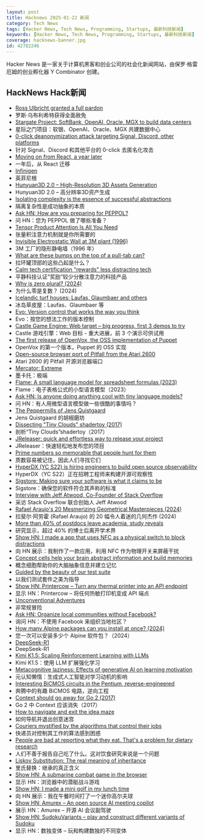 ```yaml
---
layout: post
title: Hacknews 2025-01-22 新闻
category: Tech News
tags: [Hacker News, Tech News, Programming, Startups, 最新科技新闻]
keywords: [Hacker News, Tech News, Programming, Startups, 最新科技新闻]
coverage: hacknews-banner.jpg
id: 42782246
---
```


Hacker News 是一家关于计算机黑客和创业公司的社会化新闻网站，由保罗·格雷厄姆的创业孵化器 Y Combinator 创建。

## HackNews Hack新闻

- [Ross Ulbricht granted a full pardon](https://twitter.com/Free_Ross/status/1881851923005165704)
- 罗斯·乌布利希特获得全面赦免
- [Stargate Project: SoftBank, OpenAI, Oracle, MGX to build data centers](https://apnews.com/article/trump-ai-openai-oracle-softbank-son-altman-ellison-be261f8a8ee07a0623d4170397348c41)
- 星际之门项目：软银、OpenAI、Oracle、MGX 共建数据中心
- [0-click deanonymization attack targeting Signal, Discord, other platforms](https://gist.github.com/hackermondev/45a3cdfa52246f1d1201c1e8cdef6117)
- 针对 Signal、Discord 和其他平台的 0-click 去匿名化攻击
- [Moving on from React, a year later](https://kellysutton.com/2025/01/18/moving-on-from-react-a-year-later.html)
- 一年后，从 React 迁移
- [Infinigen](https://infinigen.org/)
- 英菲尼根
- [Hunyuan3D 2.0 – High-Resolution 3D Assets Generation](https://github.com/Tencent/Hunyuan3D-2)
- Hunyuan3D 2.0 – 高分辨率3D资产生成
- [Isolating complexity is the essence of successful abstractions](https://v5.chriskrycho.com/journal/essence-of-successful-abstractions/)
- 隔离复杂性是成功抽象的本质
- [Ask HN: How are you preparing for PEPPOL?]()
- 问 HN：您为 PEPPOL 做了哪些准备？
- [Tensor Product Attention Is All You Need](https://arxiv.org/abs/2501.06425)
- 张量积注意力机制就是你所需要的
- [Invisible Electrostatic Wall at 3M plant (1996)](http://amasci.com/weird/unusual/e-wall.html)
- 3M 工厂的隐形静电墙（1996 年）
- [What are these bumps on the top of a pull-tab can?](https://old.reddit.com/r/whatisthisthing/comments/1i5ztq4/comment/m8a7m8m/)
- 拉环罐顶部的这些凸起是什么？
- [Calm tech certification "rewards" less distracting tech](https://spectrum.ieee.org/calm-tech)
- 平静科技认证“奖励”较少分散注意力的科技产品
- [Why is zero plural? (2024)](https://ell.stackexchange.com/questions/352455/why-is-zero-plural)
- 为什么零是复数？ (2024)
- [Icelandic turf houses: Laufas, Glaumbaer and others](https://rachelsruminations.com/icelandic-turf-houses-laufas-glaumbaer/)
- 冰岛草皮屋：Laufas、Glaumbaer 等
- [Evo: Version control that works the way you think](https://github.com/crazywolf132/evo)
- Evo：按您的想法工作的版本控制
- [Castle Game Engine: Web target – big progress, first 3 demos to try](https://castle-engine.io/wp/2025/01/06/web-target-big-progress-first-3-demos-to-try/)
- Castle 游戏引擎：Web 目标 - 重大进展，前 3 个演示可供试用
- [The first release of OpenVox, the OSS implementation of Puppet](https://overlookinfratech.com/2025/01/21/first-release-hot-off-the-presses/)
- OpenVox 的第一个版本，Puppet 的 OSS 实现
- [Open-source browser port of Pitfall from the Atari 2600](https://meatfighter.com/pitfall-web/)
- Atari 2600 的 Pitfall 开源浏览器端口
- [Mercator: Extreme](https://mrgris.com/projects/merc-extreme/)
- 墨卡托：极端
- [Flame: A small language model for spreadsheet formulas (2023)](https://arxiv.org/abs/2301.13779)
- Flame：电子表格公式的小型语言模型（2023）
- [Ask HN: Is anyone doing anything cool with tiny language models?]()
- 问 HN：有人用微型语言模型做一些很酷的事情吗？
- [The Peppermills of Jens Quistgaard](https://www.quistgaardpepper.com)
- Jens Quistgaard 的胡椒磨坊
- [Dissecting "Tiny Clouds" shadertoy (2017)](https://blog.demofox.org/2017/11/26/dissecting-tiny-clouds/)
- 剖析“Tiny Clouds”shadertoy（2017）
- [JReleaser: quick and effortless way to release your project](https://jreleaser.org/)
- JReleaser：快速轻松地发布您的项目
- [Prime numbers so memorable that people hunt for them](https://www.scientificamerican.com/article/these-prime-numbers-are-so-memorable-that-people-hunt-for-them/)
- 质数容易被记住，因此人们寻找它们
- [HyperDX (YC S22) is hiring engineers to build open source observability](https://www.ycombinator.com/companies/hyperdx/jobs)
- HyperDX（YC S22）正在招聘工程师来构建开源可观察性
- [Sigstore: Making sure your software is what it claims to be](https://www.sigstore.dev/)
- Sigstore：确保您的软件符合其声称的标准
- [Interview with Jeff Atwood, Co-Founder of Stack Overflow](https://www.cnbc.com/2025/01/18/tech-founder-jeff-atwood-why-im-giving-away-millions-within-next-5-years.html)
- 采访 Stack Overflow 联合创始人 Jeff Atwood
- [Rafael Araujo's 20 Mesmerizing Geometrical Masterpieces (2024)](https://abakcus.com/rafael-araujo-geometrical-masterpieces/)
- 拉斐尔·阿劳霍 (Rafael Araujo) 的 20 幅令人着迷的几何杰作 (2024)
- [More than 40% of postdocs leave academia, study reveals](https://www.nature.com/articles/d41586-025-00142-y)
- 研究显示，超过 40% 的博士后离开学术界
- [Show HN: I made a app that uses NFC as a physical switch to block distractions](https://www.foqos.app)
- 向 HN 展示：我制作了一款应用，利用 NFC 作为物理开关来屏蔽干扰
- [Concept cells help your brain abstract information and build memories](https://www.quantamagazine.org/concept-cells-help-your-brain-abstract-information-and-build-memories-20250121/)
- 概念细胞帮助你的大脑抽象信息并建立记忆
- [Guided by the beauty of our test suite](https://www.mattkeeter.com/blog/2025-01-20-guided/)
- 以我们测试套件之美为指导
- [Show HN: Printercow – Turn any thermal printer into an API endpoint](https://www.printercow.com/)
- 显示 HN：Printercow – 将任何热敏打印机变成 API 端点
- [Unconventional Adventures](https://quarter--mile.com/Unconventional-Adventures)
- 非常规冒险
- [Ask HN: Organize local communities without Facebook?]()
- 询问 HN：不使用 Facebook 来组织当地社区？
- [How many Alpine packages can you install at once? (2024)](https://www.naff.dev/blog/all-the-packages)
- 您一次可以安装多少个 Alpine 软件包？（2024）
- [DeepSeek-R1](https://github.com/deepseek-ai/DeepSeek-R1)
- DeepSeek-R1
- [Kimi K1.5: Scaling Reinforcement Learning with LLMs](https://github.com/MoonshotAI/Kimi-k1.5)
- Kimi K1.5：使用 LLM 扩展强化学习
- [Metacognitive laziness: Effects of generative AI on learning motivation](https://bera-journals.onlinelibrary.wiley.com/doi/10.1111/bjet.13544)
- 元认知懒惰：生成式人工智能对学习动机的影响
- [Interesting BiCMOS circuits in the Pentium, reverse-engineered](https://www.righto.com/2025/01/pentium-reverse-engineering-bicmos.html)
- 奔腾中的有趣 BiCMOS 电路，逆向工程
- [Context should go away for Go 2 (2017)](https://faiface.github.io/post/context-should-go-away-go2/)
- Go 2 中 Context 应该消失（2017）
- [How to navigate and exit the idea maze](https://michaelrbock.com/hypothesis/)
- 如何导航并退出创意迷宫
- [Couriers mystified by the algorithms that control their jobs](https://www.theguardian.com/business/2025/jan/21/its-a-nightmare-couriers-mystified-by-the-algorithms-that-control-their-jobs)
- 快递员对控制其工作的算法感到困惑
- [People are bad at reporting what they eat. That's a problem for dietary research](https://www.science.org/content/article/people-are-bad-reporting-what-they-eat-s-problem-dietary-research)
- 人们不善于报告自己吃了什么。这对饮食研究来说是一个问题
- [Liskov Substitution: The real meaning of inheritance](https://cekrem.github.io/posts/liskov-substitution-the-real-meaning-of-inheritance/)
- 里氏替换：继承的真正含义
- [Show HN: A submarine combat game in the browser](https://bearingsonly.net/)
- 显示 HN：浏览器中的潜艇战斗游戏
- [Show HN: I made a mini golf in my lunch time](https://paper-golf.netlify.app/)
- 向 HN 展示：我在午餐时间打了一个迷你高尔夫球
- [Show HN: Amurex – An open source AI meeting copilot](https://sansyrox.github.io/amurex_ce/)
- 展示 HN：Amurex – 开源 AI 会议副驾驶
- [Show HN: SudokuVariants – play and construct different variants of Sudoku](https://sudokuvariants.com)
- 显示 HN：数独变体 – 玩和构建数独的不同变体

